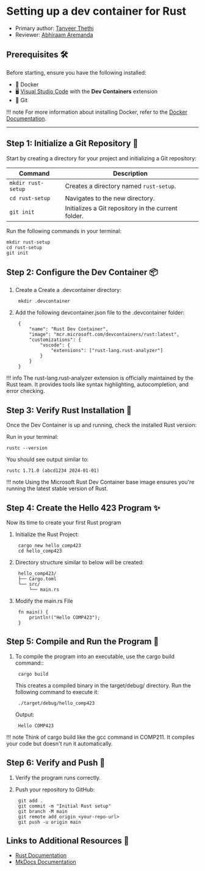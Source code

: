 # Setting up a dev container for Rust

* Primary author: [Tanveer Thethi](https://github.com/TanveerT12345)
* Reviewer: [Abhiraam Aremanda](https://github.com/AbhiraamA)

## Prerequisites 🛠️
Before starting, ensure you have the following installed:

* 🐳 Docker
* 🖥️ [Visual Studio Code](https://code.visualstudio.com/) with the **Dev Containers** extension
* 📂 Git

!!! note
    For more information about installing Docker, refer to the [Docker Documentation](https://docs.docker.com/get-docker/).

---
## Step 1: Initialize a Git Repository 🔧
Start by creating a directory for your project and initializing a Git repository:

| Command                | Description                                          |
|------------------------|------------------------------------------------------|
| `mkdir rust-setup`       | Creates a directory named `rust-setup`.               |
| `cd rust-setup`          | Navigates to the new directory.                     |
| `git init`             | Initializes a Git repository in the current folder. |

Run the following commands in your terminal:

    mkdir rust-setup
    cd rust-setup
    git init

## Step 2: Configure the Dev Container 📦

1. Create a Create a .devcontainer directory:

        mkdir .devcontainer

2. Add the following devcontainer.json file to the .devcontainer folder:

        {  
            "name": "Rust Dev Container",  
            "image": "mcr.microsoft.com/devcontainers/rust:latest",  
            "customizations": {  
                "vscode": {  
                    "extensions": ["rust-lang.rust-analyzer"]  
                }  
            }  
        }  

!!! info
    The rust-lang.rust-analyzer extension is officially maintained by the Rust team. It provides tools like syntax highlighting, autocompletion, and error checking.

## Step 3: Verify Rust Installation 🐹
Once the Dev Container is up and running, check the installed Rust version:

Run in your terminal:

    rustc --version  

You should see output similar to:

    rustc 1.71.0 (abcd1234 2024-01-01)  

!!! note
     Using the Microsoft Rust Dev Container base image ensures you're running the latest stable version of Rust.

## Step 4: Create the Hello 423 Program ✨
Now its time to create your first Rust program

1. Initialize the Rust Project:

        cargo new hello_comp423  
        cd hello_comp423  

2. Directory structure similar to below will be created:

        hello_comp423/  
        ├── Cargo.toml  
        └── src/  
            └── main.rs 

4. Modify the main.rs File

        fn main() {  
            println!("Hello COMP423");  
        }  

## Step 5: Compile and Run the Program 🚀

1. To compile the program into an executable, use the cargo build command::

        cargo build  

    This creates a compiled binary in the target/debug/ directory. Run the following command to execute it:

        ./target/debug/hello_comp423  

    Output:

        Hello COMP423

!!! note
    Think of cargo build like the gcc command in COMP211. It compiles your code but doesn't run it automatically.

## Step 6: Verify and Push 📝

1. Verify the program runs correctly.

2. Push your repository to GitHub:

        git add .  
        git commit -m "Initial Rust setup"  
        git branch -M main  
        git remote add origin <your-repo-url>  
        git push -u origin main  

## Links to Additional Resources 🔗
* [Rust Documentation](https://www.rust-lang.org/learn)
* [MkDocs Documentation](https://www.mkdocs.org/)